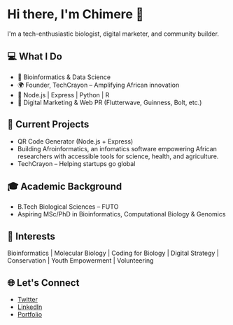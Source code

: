 # Hi there, I'm Chimere 👋

I'm a tech-enthusiastic biologist, digital marketer, and community builder.

## 💻 What I Do
- 🔬 Bioinformatics & Data Science
- 🌍 Founder, TechCrayon – Amplifying African innovation
- 🧠 Node.js | Express | Python | R
- 📱 Digital Marketing & Web PR (Flutterwave, Guinness, Bolt, etc.)

## 📘 Current Projects
- QR Code Generator (Node.js + Express)
- Building Afroinformatics, an infomatics software empowering African researchers with accessible tools for science, health, and agriculture.
- TechCrayon – Helping startups go global

## 🎓 Academic Background
- B.Tech Biological Sciences – FUTO
- Aspiring MSc/PhD in Bioinformatics, Computational Biology & Genomics

## 🧠 Interests
Bioinformatics | Molecular Biology | Coding for Biology | Digital Strategy | Conservation | Youth Empowerment | Volunteering

## 🌐 Let's Connect
- [Twitter](https://twitter.com/iam_drift_king)
- [LinkedIn](linkedin.com/in/onyejeme-philemon-chimere)
- [Portfolio](https://driftkingsmedia.com)
